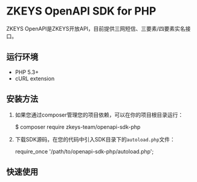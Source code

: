 # ZKEYS OpenAPI SDK for PHP

ZKEYS OpenAPI是ZKEYS开放API，目前提供三网短信、三要素/四要素实名接口。

## 运行环境

- PHP 5.3+
- cURL extension

## 安装方法

1. 如果您通过composer管理您的项目依赖，可以在你的项目根目录运行：

	$ composer require zkeys-team/openapi-sdk-php
	
2. 下载SDK源码，在您的代码中引入SDK目录下的`autoload.php`文件：

    require_once '/path/to/openapi-sdk-php/autoload.php';
	
## 快速使用

